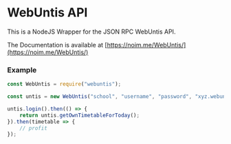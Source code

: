 # WebUntis API

This is a NodeJS Wrapper for the JSON RPC WebUntis API.

The Documentation is available at [https://noim.me/WebUntis/](https://noim.me/WebUntis/)

### Example

```javascript
const WebUntis = require("webuntis");

const untis = new WebUntis("school", "username", "password", "xyz.webuntis.com");

untis.login().then(() => {
	return untis.getOwnTimetableForToday();
}).then(timetable => {
	// profit
});
```